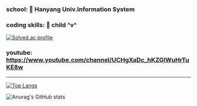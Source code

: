 ### school: 🦁 Hanyang Univ.Information System

### coding skills: 🧒 child ^v^

[![Solved.ac profile](http://mazassumnida.wtf/api/v2/generate_badge?boj=dongwook1214)](https://solved.ac/dongwook1214)

### youtube: https://www.youtube.com/channel/UCHgXaDc_hKZGlWuHrTuKE8w

***
[![Top Langs](https://github-readme-stats.vercel.app/api/top-langs/?username=dongwook1214&layout=compact)](https://github.com/dongwook1214/github-readme-stats)

![Anurag's GitHub stats](https://github-readme-stats.vercel.app/api?username=dongwook1214&show_icons=true&theme=radical)
